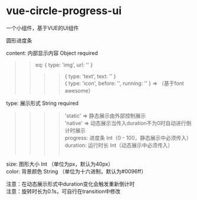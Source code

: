 # vue-circle-progress-ui

一个小组件，基于VUE的UI组件<br> 

圆形进度条<br> 

content: 内部显示内容 Object required<br>
>>eq: { type: 'img', url: '' }<br>
>>>>{ type: 'text', text: '' }<br>
>>>>{ type: 'icon', before: '', running: '' } => （基于font awesome）<br>

type: 展示形式 String required<br>
>>>>'static' => 静态展示由外部控制展示<br>
>>>>'native' => 动态展示当传入duration不为0时自动进行倒计时展示<br>
progress: 进度条 Int（0 - 100，静态展示中必须传入）<br>
duration: 运行时长 Int（动态展示中必须传入）<br><br>

size: 图形大小 Int （单位为px，默认为40px）<br>
color: 背景颜色 String （单位为十六进制，默认为#0096ff）<br>

注意：在动态展示形式中duration变化会触发重新倒计时<br>
注意：旋转时长为0.1s，可自行在transition中修改<br>